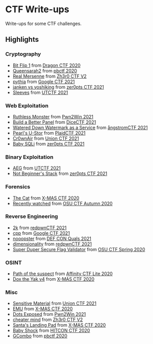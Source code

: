 # CTF Write-ups

Write-ups for some CTF challenges.

## Highlights

### Cryptography
- [Bit Flip 1](2020/dragon_ctf/bit_flip/1) from [Dragon CTF 2020]
- [Queensarah2](2020/pbctf/queensarah2) from [pbctf 2020]
- [Real Mersenne](2021/zh3r0_ctf/real_mersenne) from [Zh3r0 CTF V2]
- [pythia](https://github.com/cscosu/ctf-writeups/tree/master/2021/google_ctf/pythia) from [Google CTF 2021]
- [janken vs yoshiking](2021/zer0pts_ctf/janken_vs_yoshiking) from [zer0pts CTF 2021]
- [Sleeves](https://github.com/cscosu/ctf-writeups/tree/master/2021/utctf/Sleeves) from [UTCTF 2021]

### Web Exploitation
- [Ruthless Monster](2021/pwn2win/ruthless_monster) from [Pwn2Win 2021]
- [Build a Better Panel](2021/dice_ctf/build_a_better_panel) from [DiceCTF 2021]
- [Watered Down Watermark as a Service](2021/angstrom_ctf/watered_down_watermark) from [ångstromCTF 2021]
- [Pearl's U-Stor](https://github.com/cscosu/ctf-writeups/tree/master/2021/plaidctf/pearls_ustor) from [PlaidCTF 2021]
- [Cr0wnAir](2021/union_ctf/Cr0wnAir) from [Union CTF 2021]
- [Baby SQLi](2021/zer0pts_ctf/baby_sqli) from [zer0pts CTF 2021]

### Binary Exploitation
- [AEG](https://github.com/cscosu/ctf-writeups/tree/master/2021/utctf/AEG) from [UTCTF 2021]
- [Not Beginner's Stack](2021/zer0pts_ctf/not_beginners_stack) from [zer0pts CTF 2021]

### Forensics
- [The Cat](2020/xmas_ctf/the_cat) from [X-MAS CTF 2020]
- [Recently watched](2020/osu-ctf-autumn/recently_watched) from [OSU CTF Autumn 2020]

### Reverse Engineering
- [2k](https://github.com/cscosu/ctf-writeups/tree/master/2021/redpwn_ctf/2k) from [redpwnCTF 2021]
- [cpp](https://github.com/cscosu/ctf-writeups/tree/master/2021/google_ctf/cpp) from [Google CTF 2021]
- [nooopster](https://github.com/cscosu/ctf-writeups/tree/master/2021/def_con_quals/nooopster) from [DEF CON Quals 2021]
- [dimensionality](https://github.com/cscosu/ctf-writeups/tree/master/2021/redpwn_ctf/dimensionality) from [redpwnCTF 2021]
- [Super Duper Secure Flag Validator](2020/osu-ctf-spring/reverse_engineering/validator) from [OSU CTF Spring 2020]

### OSINT
- [Path of the suspect](https://github.com/Red-Knights-CTF/writeups/tree/master/2020/affinity_ctf_lite/Path_of_the_suspect) from [Affinity CTF Lite 2020]
- [Dox the Yak v4](2020/xmas_ctf/dox_the_yak_v4) from [X-MAS CTF 2020]

### Misc
- [Sensitive Material](2021/union_ctf/sensitive_material) from [Union CTF 2021]
- [EMU](2020/xmas_ctf/emu) from [X-MAS CTF 2020]
- [Dots Exposed](2021/pwn2win/dots_exposed) from [Pwn2Win 2021]
- [cheater mind](2021/zh3r0_ctf/cheater_mind) from [Zh3r0 CTF V2]
- [Santa's Landing Pad](2020/xmas_ctf/santas_landing_pad/) from [X-MAS CTF 2020]
- [Baby Shock](2020/hitcon_ctf/baby_shock) from [HITCON CTF 2020]
- [GCombo](2020/pbctf/gcombo) from [pbctf 2020]

[OSU CTF Spring 2020]: 2020/osu-ctf-spring/
[OSU CTF Autumn 2020]: 2020/osu-ctf-autumn/
[Cyber Security Rumble 2020]: 2020/cyber_security_rumble/
[SunshineCTF 2020]: 2020/sunshine_ctf/
[Affinity CTF Lite 2020]: 2020/affinity_ctf_lite/
[Dragon CTF 2020]: 2020/dragon_ctf/
[HITCON CTF 2020]: 2020/hitcon_ctf/
[pbctf 2020]: 2020/pbctf/
[X-MAS CTF 2020]: 2020/xmas_ctf/
[DiceCTF 2021]: 2021/dice_ctf/
[Union CTF 2021]: 2021/union_ctf/
[zer0pts CTF 2021]: 2021/zer0pts_ctf/
[UTCTF 2021]: 2021/utctf/
[PlaidCTF 2021]: 2021/plaidctf/
[ångstromCTF 2021]: 2021/angstrom_ctf/
[b01lers CTF 2021]: 2021/b01lers_ctf/
[DEF CON Quals 2021]: 2021/def_con_quals/
[Pwn2Win 2021]: 2021/pwn2win/
[Zh3r0 CTF V2]: 2021/zh3r0_ctf/
[redpwnCTF 2021]: 2021/redpwn_ctf/
[Google CTF 2021]: 2021/google_ctf/
